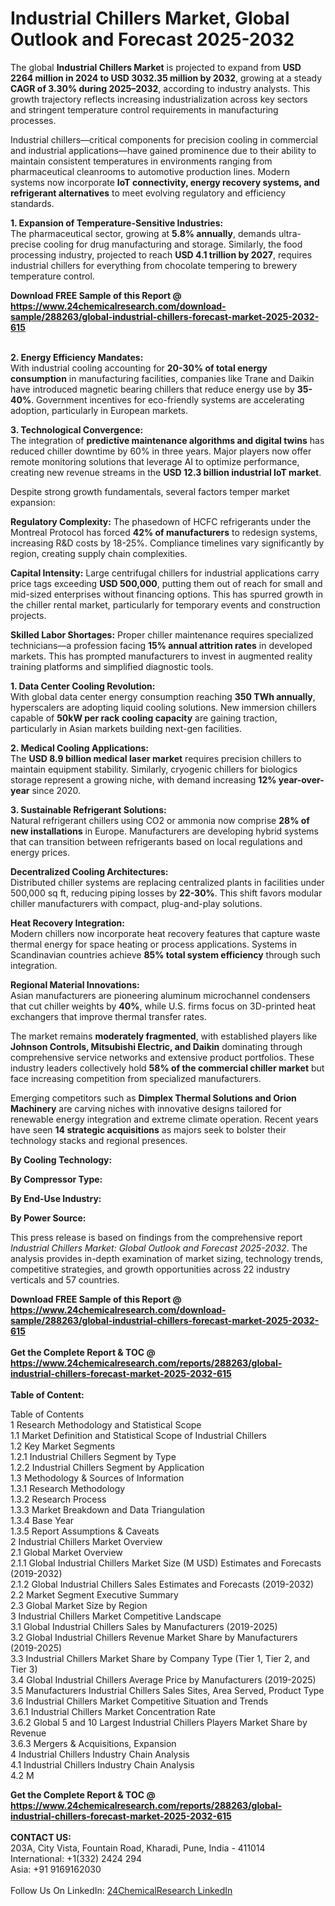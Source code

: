 <h1>Industrial Chillers Market, Global Outlook and Forecast 2025-2032</h1><p>The global <strong>Industrial Chillers Market</strong> is projected to expand from <strong>USD 2264 million in 2024 to USD 3032.35 million by 2032</strong>, growing at a steady <strong>CAGR of 3.30% during 2025–2032</strong>, according to industry analysts. This growth trajectory reflects increasing industrialization across key sectors and stringent temperature control requirements in manufacturing processes.</p><p>Industrial chillers—critical components for precision cooling in commercial and industrial applications—have gained prominence due to their ability to maintain consistent temperatures in environments ranging from pharmaceutical cleanrooms to automotive production lines. Modern systems now incorporate <strong>IoT connectivity, energy recovery systems, and refrigerant alternatives</strong> to meet evolving regulatory and efficiency standards.</p><p><strong>1. Expansion of Temperature-Sensitive Industries:</strong><br>
The pharmaceutical sector, growing at <strong>5.8% annually</strong>, demands ultra-precise cooling for drug manufacturing and storage. Similarly, the food processing industry, projected to reach <strong>USD 4.1 trillion by 2027</strong>, requires industrial chillers for everything from chocolate tempering to brewery temperature control.</p><div><b>Download FREE Sample of this Report @ 
            <a href="https://www.24chemicalresearch.com/download-sample/288263/global-industrial-chillers-forecast-market-2025-2032-615">
            https://www.24chemicalresearch.com/download-sample/288263/global-industrial-chillers-forecast-market-2025-2032-615</a></b></div><br><p><strong>2. Energy Efficiency Mandates:</strong><br>
With industrial cooling accounting for <strong>20-30% of total energy consumption</strong> in manufacturing facilities, companies like Trane and Daikin have introduced magnetic bearing chillers that reduce energy use by <strong>35-40%</strong>. Government incentives for eco-friendly systems are accelerating adoption, particularly in European markets.</p><p><strong>3. Technological Convergence:</strong><br>
The integration of <strong>predictive maintenance algorithms and digital twins</strong> has reduced chiller downtime by 60% in three years. Major players now offer remote monitoring solutions that leverage AI to optimize performance, creating new revenue streams in the <strong>USD 12.3 billion industrial IoT market</strong>.</p><p>Despite strong growth fundamentals, several factors temper market expansion:</p><p><strong>Regulatory Complexity:</strong> The phasedown of HCFC refrigerants under the Montreal Protocol has forced <strong>42% of manufacturers</strong> to redesign systems, increasing R&amp;D costs by 18-25%. Compliance timelines vary significantly by region, creating supply chain complexities.</p><p><strong>Capital Intensity:</strong> Large centrifugal chillers for industrial applications carry price tags exceeding <strong>USD 500,000</strong>, putting them out of reach for small and mid-sized enterprises without financing options. This has spurred growth in the chiller rental market, particularly for temporary events and construction projects.</p><p><strong>Skilled Labor Shortages:</strong> Proper chiller maintenance requires specialized technicians—a profession facing <strong>15% annual attrition rates</strong> in developed markets. This has prompted manufacturers to invest in augmented reality training platforms and simplified diagnostic tools.</p><p><strong>1. Data Center Cooling Revolution:</strong><br>
With global data center energy consumption reaching <strong>350 TWh annually</strong>, hyperscalers are adopting liquid cooling solutions. New immersion chillers capable of <strong>50kW per rack cooling capacity</strong> are gaining traction, particularly in Asian markets building next-gen facilities.</p><p><strong>2. Medical Cooling Applications:</strong><br>
The <strong>USD 8.9 billion medical laser market</strong> requires precision chillers to maintain equipment stability. Similarly, cryogenic chillers for biologics storage represent a growing niche, with demand increasing <strong>12% year-over-year</strong> since 2020.</p><p><strong>3. Sustainable Refrigerant Solutions:</strong><br>
Natural refrigerant chillers using CO2 or ammonia now comprise <strong>28% of new installations</strong> in Europe. Manufacturers are developing hybrid systems that can transition between refrigerants based on local regulations and energy prices.</p><p><strong>Decentralized Cooling Architectures:</strong><br>
    Distributed chiller systems are replacing centralized plants in facilities under 500,000 sq ft, reducing piping losses by <strong>22-30%</strong>. This shift favors modular chiller manufacturers with compact, plug-and-play solutions.</p><p><strong>Heat Recovery Integration:</strong><br>
    Modern chillers now incorporate heat recovery features that capture waste thermal energy for space heating or process applications. Systems in Scandinavian countries achieve <strong>85% total system efficiency</strong> through such integration.</p><p><strong>Regional Material Innovations:</strong><br>
    Asian manufacturers are pioneering aluminum microchannel condensers that cut chiller weights by <strong>40%</strong>, while U.S. firms focus on 3D-printed heat exchangers that improve thermal transfer rates.</p><p>The market remains <strong>moderately fragmented</strong>, with established players like <strong>Johnson Controls, Mitsubishi Electric, and Daikin</strong> dominating through comprehensive service networks and extensive product portfolios. These industry leaders collectively hold <strong>58% of the commercial chiller market</strong> but face increasing competition from specialized manufacturers.</p><p>Emerging competitors such as <strong>Dimplex Thermal Solutions and Orion Machinery</strong> are carving niches with innovative designs tailored for renewable energy integration and extreme climate operation. Recent years have seen <strong>14 strategic acquisitions</strong> as majors seek to bolster their technology stacks and regional presences.</p><p><strong>By Cooling Technology:</strong></p><p><strong>By Compressor Type:</strong></p><p><strong>By End-Use Industry:</strong></p><p><strong>By Power Source:</strong></p><p>This press release is based on findings from the comprehensive report <em>Industrial Chillers Market: Global Outlook and Forecast 2025-2032</em>. The analysis provides in-depth examination of market sizing, technology trends, competitive strategies, and growth opportunities across 22 industry verticals and 57 countries.</p><div><b>Download FREE Sample of this Report @ 
            <a href="https://www.24chemicalresearch.com/download-sample/288263/global-industrial-chillers-forecast-market-2025-2032-615">
            https://www.24chemicalresearch.com/download-sample/288263/global-industrial-chillers-forecast-market-2025-2032-615</a></b></div><br><div><b>Get the Complete Report & TOC @ 
            <a href="https://www.24chemicalresearch.com/reports/288263/global-industrial-chillers-forecast-market-2025-2032-615">
            https://www.24chemicalresearch.com/reports/288263/global-industrial-chillers-forecast-market-2025-2032-615</a></b></div><br>
            <b>Table of Content:</b><p>Table of Contents<br />
1 Research Methodology and Statistical Scope<br />
1.1 Market Definition and Statistical Scope of Industrial Chillers<br />
1.2 Key Market Segments<br />
1.2.1 Industrial Chillers Segment by Type<br />
1.2.2 Industrial Chillers Segment by Application<br />
1.3 Methodology & Sources of Information<br />
1.3.1 Research Methodology<br />
1.3.2 Research Process<br />
1.3.3 Market Breakdown and Data Triangulation<br />
1.3.4 Base Year<br />
1.3.5 Report Assumptions & Caveats<br />
2 Industrial Chillers Market Overview<br />
2.1 Global Market Overview<br />
2.1.1 Global Industrial Chillers Market Size (M USD) Estimates and Forecasts (2019-2032)<br />
2.1.2 Global Industrial Chillers Sales Estimates and Forecasts (2019-2032)<br />
2.2 Market Segment Executive Summary<br />
2.3 Global Market Size by Region<br />
3 Industrial Chillers Market Competitive Landscape<br />
3.1 Global Industrial Chillers Sales by Manufacturers (2019-2025)<br />
3.2 Global Industrial Chillers Revenue Market Share by Manufacturers (2019-2025)<br />
3.3 Industrial Chillers Market Share by Company Type (Tier 1, Tier 2, and Tier 3)<br />
3.4 Global Industrial Chillers Average Price by Manufacturers (2019-2025)<br />
3.5 Manufacturers Industrial Chillers Sales Sites, Area Served, Product Type<br />
3.6 Industrial Chillers Market Competitive Situation and Trends<br />
3.6.1 Industrial Chillers Market Concentration Rate<br />
3.6.2 Global 5 and 10 Largest Industrial Chillers Players Market Share by Revenue<br />
3.6.3 Mergers & Acquisitions, Expansion<br />
4 Industrial Chillers Industry Chain Analysis<br />
4.1 Industrial Chillers Industry Chain Analysis<br />
4.2 M</p><div><b>Get the Complete Report & TOC @ 
            <a href="https://www.24chemicalresearch.com/reports/288263/global-industrial-chillers-forecast-market-2025-2032-615">
            https://www.24chemicalresearch.com/reports/288263/global-industrial-chillers-forecast-market-2025-2032-615</a></b></div><br><b>CONTACT US:</b><br>
            203A, City Vista, Fountain Road, Kharadi, Pune, India - 411014<br>
            International: +1(332) 2424 294<br>
            Asia: +91 9169162030 <br><br>
            Follow Us On LinkedIn: <a href="https://www.linkedin.com/company/24chemicalresearch/">24ChemicalResearch LinkedIn</a>